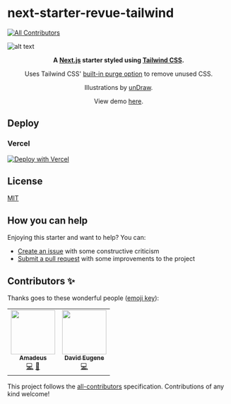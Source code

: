 #  next-starter-revue-tailwind

<!-- ALL-CONTRIBUTORS-BADGE:START - Do not remove or modify this section -->

[![All Contributors](https://img.shields.io/badge/all_contributors-2-orange.svg?style=flat-square)](#contributors-)

<!-- ALL-CONTRIBUTORS-BADGE:END -->

![alt text](https://github.com/taylorbryant/next-starter-tailwind/blob/master/public/screenshot.png "Screenshot of Tailwind Next.js Starter homepage")

 <div align="center">
 <p><strong>A <a href="https://nextjs.org" target="_blank">Next.js</a> starter styled using <a href="https://tailwindcss.com/" target="_blank">Tailwind CSS</a>.</strong></p>
 <p>Uses Tailwind CSS' <a href="https://tailwindcss.com/docs/controlling-file-size" target="_blank">built-in purge option</a> to remove unused CSS.</p>
 <p>Illustrations by <a href="https://undraw.co/" target="_blank">unDraw</a>.</p>
 <p>View demo <a href="https://next-starter-tailwind.taylorbryant.dev" target="_blank">here</a>.</p>
</div>

## Deploy

### Vercel

[![Deploy with Vercel](https://vercel.com/button)](https://vercel.com/import/git?s=https%3A%2F%2Fgithub.com%2Ftaylorbryant%2Fnext-starter-tailwind%2Ftree%2Fmaster)

## License

[MIT](https://github.com/taylorbryant/next-starter-tailwind/blob/master/LICENSE.md)

## How you can help

Enjoying this starter and want to help? You can:

- [Create an issue](https://github.com/taylorbryant/next-starter-tailwind/issues/new) with some constructive criticism
- [Submit a pull request](https://github.com/taylorbryant/next-starter-tailwind/compare) with some improvements to the project

## Contributors ✨

Thanks goes to these wonderful people ([emoji key](https://allcontributors.org/docs/en/emoji-key)):

<!-- ALL-CONTRIBUTORS-LIST:START - Do not remove or modify this section -->
<!-- prettier-ignore-start -->
<!-- markdownlint-disable -->
<table>
  <tr>
    <td align="center"><a href="https://github.com/Mozart409"><img src="https://avatars2.githubusercontent.com/u/38767929?v=4" width="100px;" alt=""/><br /><sub><b>Amadeus</b></sub></a><br /><a href="https://github.com/taylorbryant/next-starter-tailwind/commits?author=Mozart409" title="Code">💻</a> <a href="#ideas-Mozart409" title="Ideas, Planning, & Feedback">🤔</a></td>
    <td align="center"><a href="https://www.synaptech.fr"><img src="https://avatars3.githubusercontent.com/u/10560326?v=4" width="100px;" alt=""/><br /><sub><b>David Eugene</b></sub></a><br /><a href="https://github.com/taylorbryant/next-starter-tailwind/commits?author=egdavid" title="Code">💻</a></td>
  </tr>
</table>

<!-- markdownlint-enable -->
<!-- prettier-ignore-end -->

<!-- ALL-CONTRIBUTORS-LIST:END -->

This project follows the [all-contributors](https://github.com/all-contributors/all-contributors) specification. Contributions of any kind welcome!
